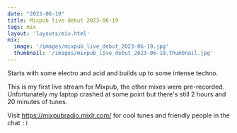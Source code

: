 ```yaml
---
date: "2023-06-19"
title: Mixpub live debut 2023-06-19
tags: mix
layout: 'layouts/mix.html'
mix:
  image: '/images/mixpub_live_debut_2023-06-19.jpg'
  thumbnail: '/images/mixpub_live_debut_2023-06-19.thumbnail.jpg'
---
```


Starts with some electro and acid and builds up to some intense techno.

This is my first live stream for Mixpub, the other mixes were pre-recorded. Unfortunately my laptop crashed at some point but there's still 2 hours and 20 minutes of tunes.

Visit https://mixpubradio.mixlr.com/ for cool tunes and friendly people in the chat `:)`